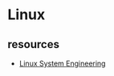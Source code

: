 # Linux

## resources

- [Linux System Engineering](https://www.youtube.com/playlist?list=PLRMCwJJwWR1DfWTIcXpj9UoQVFP_sYURc)
